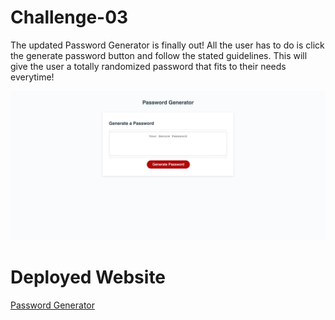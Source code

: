 # Challenge-03

The updated Password Generator is finally out! All the user has to do is click the generate password button and follow the stated guidelines. This will give the user a totally randomized password that fits to their needs everytime!

![Image of Deployed Website](/assets/images/screenshot.png)

# Deployed Website

[Password Generator](https://trip6love.github.io/Challenge-03/)